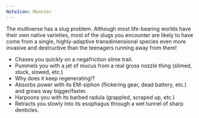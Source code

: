 ```yaml
---
NoteIcon: Monster
---
```

The multiverse has a slug problem. Although most life-bearing worlds have their own native varieties, most of the slugs you encounter are likely to have come from a single, highly-adaptive transdimensional species even more invasive and destructive than the teenagers running away from them!

- Chases you quickly on a negafriction slime trail.
- Pummels you with a jet of mucus from a real gross nozzle thing (slimed, stuck, slowed, etc.)
- Why does it keep regenerating!?
- Absorbs power with its EM-siphon (flickering gear, dead battery, etc.) and grows way bigger/faster.
- Harpoons you with its barbed radula (grappled, scraped up, etc.)
- Retracts you slowly into its esophagus through a wet tunnel of sharp denticles.